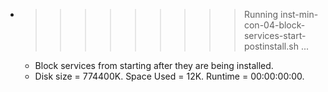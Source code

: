 * >>>>>>>>> Running inst-min-con-04-block-services-start-postinstall.sh ...
  * Block services from starting after they are being installed.
  * Disk size = 774400K. Space Used = 12K. Runtime = 00:00:00:00.
